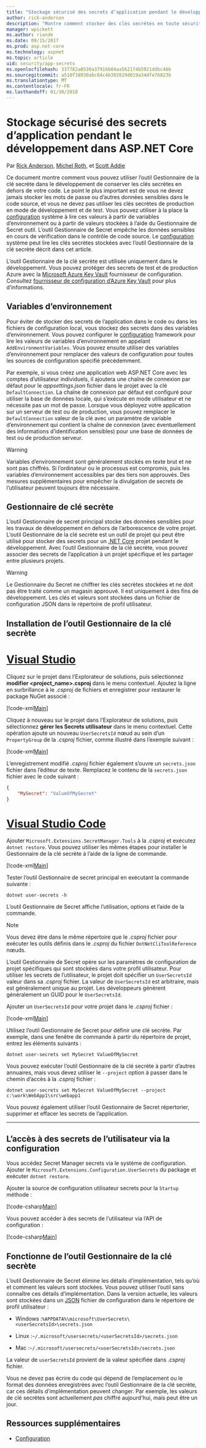 ```yaml
---
title: "Stockage sécurisé des secrets d’application pendant le développement dans ASP.NET Core"
author: rick-anderson
description: "Montre comment stocker des clés secrètes en toute sécurité pendant le développement"
manager: wpickett
ms.author: riande
ms.date: 09/15/2017
ms.prod: asp.net-core
ms.technology: aspnet
ms.topic: article
uid: security/app-secrets
ms.openlocfilehash: 337782a0530a37916b04aa562174b5921ddbc46b
ms.sourcegitcommit: a510f38930abc84c4b302029d019a34dfe76823b
ms.translationtype: MT
ms.contentlocale: fr-FR
ms.lasthandoff: 01/30/2018
---
```

# <a name="safe-storage-of-app-secrets-during-development-in-aspnet-core"></a>Stockage sécurisé des secrets d’application pendant le développement dans ASP.NET Core

Par [Rick Anderson](https://twitter.com/RickAndMSFT), [Michel Roth](https://github.com/danroth27), et [Scott Addie](https://scottaddie.com) 

Ce document montre comment vous pouvez utiliser l’outil Gestionnaire de la clé secrète dans le développement de conserver les clés secrètes en dehors de votre code. Le point le plus important est de vous ne devez jamais stocker les mots de passe ou d’autres données sensibles dans le code source, et vous ne devez pas utiliser les clés secrètes de production en mode de développement et de test. Vous pouvez utiliser à la place la [configuration](xref:fundamentals/configuration/index) système à lire ces valeurs à partir de variables d’environnement ou à partir de valeurs stockées à l’aide du Gestionnaire de Secret outil. L’outil Gestionnaire de Secret empêche les données sensibles en cours de vérification dans le contrôle de code source. Le [configuration](xref:fundamentals/configuration/index) système peut lire les clés secrètes stockées avec l’outil Gestionnaire de la clé secrète décrit dans cet article.

L’outil Gestionnaire de la clé secrète est utilisée uniquement dans le développement. Vous pouvez protéger des secrets de test et de production Azure avec la [Microsoft Azure Key Vault](https://azure.microsoft.com/services/key-vault/) fournisseur de configuration. Consultez [fournisseur de configuration d’Azure Key Vault](https://docs.microsoft.com/aspnet/core/security/key-vault-configuration) pour plus d’informations.

## <a name="environment-variables"></a>Variables d’environnement

Pour éviter de stocker des secrets de l’application dans le code ou dans les fichiers de configuration local, vous stockez des secrets dans des variables d’environnement. Vous pouvez configurer le [configuration](xref:fundamentals/configuration/index) framework pour lire les valeurs de variables d’environnement en appelant `AddEnvironmentVariables`. Vous pouvez ensuite utiliser des variables d’environnement pour remplacer des valeurs de configuration pour toutes les sources de configuration spécifié précédemment.

Par exemple, si vous créez une application web ASP.NET Core avec les comptes d’utilisateur individuels, il ajoutera une chaîne de connexion par défaut pour le *appsettings.json* fichier dans le projet avec la clé `DefaultConnection`. La chaîne de connexion par défaut est configuré pour utiliser la base de données locale, qui s’exécute en mode utilisateur et ne nécessite pas un mot de passe. Lorsque vous déployez votre application sur un serveur de test ou de production, vous pouvez remplacer le `DefaultConnection` valeur de la clé avec un paramètre de variable d’environnement qui contient la chaîne de connexion (avec éventuellement des informations d’identification sensibles) pour une base de données de test ou de production serveur.

>[!WARNING]
> Variables d’environnement sont généralement stockés en texte brut et ne sont pas chiffrés. Si l’ordinateur ou le processus est compromis, puis les variables d’environnement accessibles par des tiers non approuvés. Des mesures supplémentaires pour empêcher la divulgation de secrets de l’utilisateur peuvent toujours être nécessaire.

## <a name="secret-manager"></a>Gestionnaire de clé secrète

L’outil Gestionnaire de secret principal stocke des données sensibles pour les travaux de développement en dehors de l’arborescence de votre projet. L’outil Gestionnaire de la clé secrète est un outil de projet qui peut être utilisé pour stocker des secrets pour un [.NET Core](https://www.microsoft.com/net/core) projet pendant le développement. Avec l’outil Gestionnaire de la clé secrète, vous pouvez associer des secrets de l’application à un projet spécifique et les partager entre plusieurs projets.

>[!WARNING]
> Le Gestionnaire du Secret ne chiffrer les clés secrètes stockées et ne doit pas être traité comme un magasin approuvé. Il est uniquement à des fins de développement. Les clés et valeurs sont stockées dans un fichier de configuration JSON dans le répertoire de profil utilisateur.

## <a name="installing-the-secret-manager-tool"></a>Installation de l’outil Gestionnaire de la clé secrète

# <a name="visual-studiotabvisual-studio"></a>[Visual Studio](#tab/visual-studio)

Cliquez sur le projet dans l’Explorateur de solutions, puis sélectionnez **modifier \<project_name\>.csproj** dans le menu contextuel. Ajoutez la ligne en surbrillance à le *.csproj* de fichiers et enregistrer pour restaurer le package NuGet associé :

[!code-xml[Main](app-secrets/sample/UserSecrets/UserSecrets-before.csproj?highlight=10)]

Cliquez à nouveau sur le projet dans l’Explorateur de solutions, puis sélectionnez **gérer les Secrets utilisateur** dans le menu contextuel. Cette opération ajoute un nouveau `UserSecretsId` nœud au sein d’un `PropertyGroup` de la *.csproj* fichier, comme illustré dans l’exemple suivant :

[!code-xml[Main](app-secrets/sample/UserSecrets/UserSecrets-after.csproj?highlight=4)]

L’enregistrement modifié *.csproj* fichier également s’ouvre un `secrets.json` fichier dans l’éditeur de texte. Remplacez le contenu de la `secrets.json` fichier avec le code suivant :

```json
{
    "MySecret": "ValueOfMySecret"
}
```

# <a name="visual-studio-codetabvisual-studio-code"></a>[Visual Studio Code](#tab/visual-studio-code)

Ajouter `Microsoft.Extensions.SecretManager.Tools` à la *.csproj* et exécutez `dotnet restore`. Vous pouvez utiliser les mêmes étapes pour installer le Gestionnaire de la clé secrète à l’aide de la ligne de commande.

[!code-xml[Main](app-secrets/sample/UserSecrets/UserSecrets-before.csproj?highlight=10)]

Tester l’outil Gestionnaire de secret principal en exécutant la commande suivante :

```console
dotnet user-secrets -h
```

L’outil Gestionnaire de Secret affiche l’utilisation, options et l’aide de la commande.

> [!NOTE]
> Vous devez être dans le même répertoire que le *.csproj* fichier pour exécuter les outils définis dans le *.csproj* du fichier `DotNetCliToolReference` nœuds.

L’outil Gestionnaire de Secret opère sur les paramètres de configuration de projet spécifiques qui sont stockées dans votre profil utilisateur. Pour utiliser les secrets de l’utilisateur, le projet doit spécifier un `UserSecretsId` valeur dans sa *.csproj* fichier. La valeur de `UserSecretsId` est arbitraire, mais est généralement unique au projet. Les développeurs génèrent généralement un GUID pour le `UserSecretsId`.

Ajouter un `UserSecretsId` pour votre projet dans le *.csproj* fichier :

[!code-xml[Main](app-secrets/sample/UserSecrets/UserSecrets-after.csproj?highlight=4)]

Utilisez l’outil Gestionnaire de Secret pour définir une clé secrète. Par exemple, dans une fenêtre de commande à partir du répertoire de projet, entrez les éléments suivants :

```console
dotnet user-secrets set MySecret ValueOfMySecret
```

Vous pouvez exécuter l’outil Gestionnaire de la clé secrète à partir d’autres annuaires, mais vous devez utiliser le `--project` option à passer dans le chemin d’accès à la *.csproj* fichier :
 
```console
dotnet user-secrets set MySecret ValueOfMySecret --project c:\work\WebApp1\src\webapp1
```

Vous pouvez également utiliser l’outil Gestionnaire de Secret répertorier, supprimer et effacer les secrets de l’application.

-----

## <a name="accessing-user-secrets-via-configuration"></a>L’accès à des secrets de l’utilisateur via la configuration

Vous accédez Secret Manager secrets via le système de configuration. Ajouter le `Microsoft.Extensions.Configuration.UserSecrets` du package et exécuter `dotnet restore`.

Ajouter la source de configuration utilisateur secrets pour la `Startup` méthode :

[!code-csharp[Main](app-secrets/sample/UserSecrets/Startup.cs?highlight=16-19)]

Vous pouvez accéder à des secrets de l’utilisateur via l’API de configuration :

[!code-csharp[Main](app-secrets/sample/UserSecrets/Startup.cs?highlight=26-29)]

## <a name="how-the-secret-manager-tool-works"></a>Fonctionne de l’outil Gestionnaire de la clé secrète

L’outil Gestionnaire de Secret élimine les détails d’implémentation, tels qu’où et comment les valeurs sont stockées. Vous pouvez utiliser l’outil sans connaître ces détails d’implémentation. Dans la version actuelle, les valeurs sont stockées dans un [JSON](http://json.org/) fichier de configuration dans le répertoire de profil utilisateur :

* Windows :`%APPDATA%\microsoft\UserSecrets\<userSecretsId>\secrets.json`

* Linux :`~/.microsoft/usersecrets/<userSecretsId>/secrets.json`

* Mac :`~/.microsoft/usersecrets/<userSecretsId>/secrets.json`

La valeur de `userSecretsId` provient de la valeur spécifiée dans *.csproj* fichier.

Vous ne devez pas écrire du code qui dépend de l’emplacement ou le format des données enregistrées avec l’outil Gestionnaire de la clé secrète, car ces détails d’implémentation peuvent changer. Par exemple, les valeurs de clé secrètes sont actuellement *pas* chiffré aujourd'hui, mais peut être un jour.

## <a name="additional-resources"></a>Ressources supplémentaires

* [Configuration](xref:fundamentals/configuration/index)
